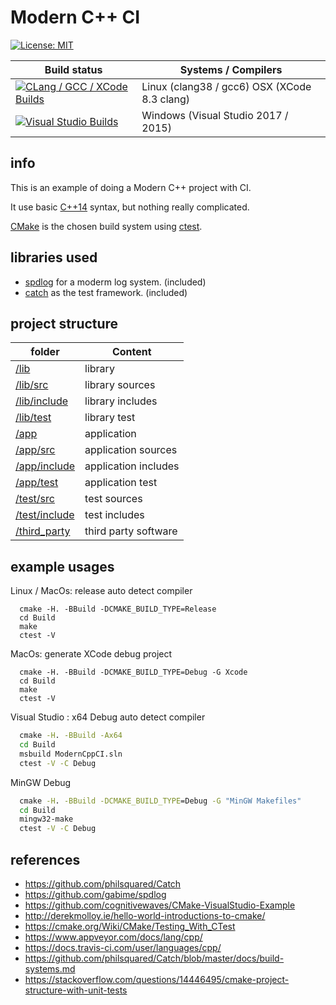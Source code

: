 # Modern C++ CI

[![License: MIT](https://img.shields.io/badge/License-MIT-blue.svg)](/LICENSE)

| Build status          | Systems / Compilers         |
| ------------- | ------------------------------------------ |
| [![CLang  / GCC / XCode Builds](https://travis-ci.org/LearningByExample/ModernCppCI.svg?branch=master)](https://travis-ci.org/LearningByExample/ModernCppCI) | Linux (clang38  / gcc6) OSX (XCode 8.3 clang) |
| [![Visual Studio Builds](https://ci.appveyor.com/api/projects/status/t6i95u07gw1gqhql/branch/master?svg=true)](https://ci.appveyor.com/project/juan-medina/moderncppci/branch/master)       | Windows (Visual Studio 2017 / 2015)  |

## info
This is an example of doing a Modern C++ project with CI.

It use basic [C++14](https://isocpp.org/wiki/faq/cpp14-language) syntax, but nothing really complicated.

[CMake](https://cmake.org/) is the chosen build system using [ctest](https://cmake.org/Wiki/CMake/Testing_With_CTest).

## libraries used
- [spdlog](https://github.com/gabime/spdlog) for a moderm log system. (included)
- [catch](https://github.com/philsquared/Catch) as the test framework.  (included)

##  project structure

| folder       | Content              |
| ------------ | -------------------- |
| [/lib](/lib) | library |
| [/lib/src](/lib/src) | library sources  |
| [/lib/include](/lib/include) | library includes |
| [/lib/test](/lib/test) | library test |
| [/app](/app) | application |
| [/app/src](/app/src) | application sources  |
| [/app/include](/app/include) | application includes |
| [/app/test](/app/test) | application test |
| [/test/src](/test/src) | test sources |
| [/test/include](/test/include) | test includes        |
| [/third_party](/third_party) | third party software        |

## example usages

Linux / MacOs: release auto detect compiler

```shell
  cmake -H. -BBuild -DCMAKE_BUILD_TYPE=Release
  cd Build
  make
  ctest -V
```

MacOs: generate XCode debug project

```shell
  cmake -H. -BBuild -DCMAKE_BUILD_TYPE=Debug -G Xcode
  cd Build
  make
  ctest -V
```

Visual Studio : x64 Debug auto detect compiler

```bat
  cmake -H. -BBuild -Ax64
  cd Build
  msbuild ModernCppCI.sln
  ctest -V -C Debug
```

MinGW Debug

```bat
  cmake -H. -BBuild -DCMAKE_BUILD_TYPE=Debug -G "MinGW Makefiles"
  cd Build
  mingw32-make
  ctest -V -C Debug
```

## references

- https://github.com/philsquared/Catch
- https://github.com/gabime/spdlog
- https://github.com/cognitivewaves/CMake-VisualStudio-Example
- http://derekmolloy.ie/hello-world-introductions-to-cmake/
- https://cmake.org/Wiki/CMake/Testing_With_CTest
- https://www.appveyor.com/docs/lang/cpp/
- https://docs.travis-ci.com/user/languages/cpp/
- https://github.com/philsquared/Catch/blob/master/docs/build-systems.md
- https://stackoverflow.com/questions/14446495/cmake-project-structure-with-unit-tests

